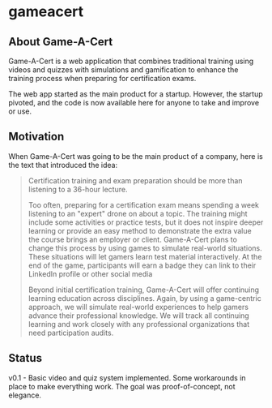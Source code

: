 gameacert
=========

## About Game-A-Cert

Game-A-Cert is a web application that combines traditional training using videos and quizzes with simulations and gamification to enhance the training process when preparing for certification exams.

The web app started as the main product for a startup.  However, the startup pivoted, and the code is now available here for anyone to take and improve or use.

## Motivation

When Game-A-Cert was going to be the main product of a company, here is the text that introduced the idea:

> Certification training and exam preparation should be more than listening to a 36-hour lecture.
>
> Too often, preparing for a certification exam means spending a week listening to an "expert" drone on about a topic.  The training might include some activities or practice tests, but it does not inspire deeper learning or provide an easy method to demonstrate the extra value the course brings an employer or client.  Game-A-Cert plans to change this process by using games to simulate real-world situations.  These situations will let gamers learn test material interactively.  At the end of the game, participants will earn a badge they can link to their LinkedIn profile or other social media
>
> Beyond initial certification training, Game-A-Cert will offer continuing learning education across disciplines.  Again, by using a game-centric approach, we will simulate real-world experiences to help gamers advance their professional knowledge.  We will track all continuing learning and work closely with any professional organizations that need participation audits.

## Status

v0.1 - Basic video and quiz system implemented.  Some workarounds in place to make everything work.  The goal was proof-of-concept, not elegance.

